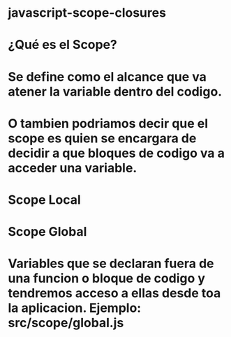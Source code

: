 # javascript-scope-closures

# ¿Qué es el Scope?
# Se define como el alcance que va atener la variable dentro del codigo.
# O tambien podriamos decir que el scope es quien se encargara de decidir a que bloques de codigo va a acceder una variable.

# Scope Local

# Scope Global
# Variables que se declaran fuera de una funcion o bloque de codigo y tendremos acceso a ellas desde toa la aplicacion. Ejemplo: src/scope/global.js